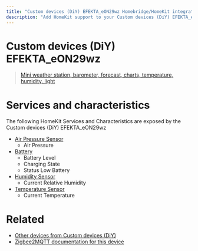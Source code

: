 ```yaml
---
title: "Custom devices (DiY) EFEKTA_eON29wz Homebridge/HomeKit integration"
description: "Add HomeKit support to your Custom devices (DiY) EFEKTA_eON29wz, using Homebridge, Zigbee2MQTT and homebridge-z2m."
---
```

<!---
This file has been GENERATED using src/docgen/docgen.ts
DO NOT EDIT THIS FILE MANUALLY!
-->
# Custom devices (DiY) EFEKTA_eON29wz
> [Mini weather station, barometer, forecast, charts, temperature, humidity, light](http://efektalab.com/eON290wz)


# Services and characteristics
The following HomeKit Services and Characteristics are exposed by
the Custom devices (DiY) EFEKTA_eON29wz

* [Air Pressure Sensor](../../sensors.md)
  * Air Pressure
* [Battery](../../battery.md)
  * Battery Level
  * Charging State
  * Status Low Battery
* [Humidity Sensor](../../sensors.md)
  * Current Relative Humidity
* [Temperature Sensor](../../sensors.md)
  * Current Temperature


# Related
* [Other devices from Custom devices (DiY)](../index.md#custom_devices_diy)
* [Zigbee2MQTT documentation for this device](https://www.zigbee2mqtt.io/devices/EFEKTA_eON29wz.html)